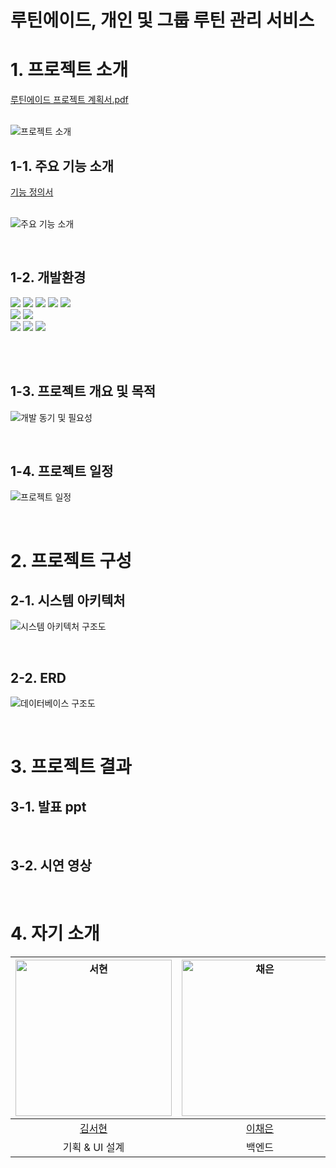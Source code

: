 # 루틴에이드, 개인 및 그룹 루틴 관리 서비스

# 1. 프로젝트 소개
[루틴에이드 프로젝트 계획서.pdf](https://github.com/RoutineAde/.github/blob/main/profile/%EB%A3%A8%ED%8B%B4%EC%97%90%EC%9D%B4%EB%93%9C%20%ED%94%84%EB%A1%9C%EC%A0%9D%ED%8A%B8%20%EA%B3%84%ED%9A%8D%EC%84%9C.pdf)
<br><br>

![프로젝트 소개](https://github.com/RoutineAde/.github/assets/109871579/891ace6b-0df7-48c2-ba94-48b2320df002)

## 1-1. 주요 기능 소개

[기능 정의서](https://docs.google.com/spreadsheets/d/1TlSROv1-MPHrnolNuq4_emAHv3lbYUyuy2SjSVsMH-U/edit?gid=0#gid=0)
<br><br>

![주요 기능 소개](https://github.com/RoutineAde/.github/assets/109871579/f6897c2f-0c49-4f31-981c-70175e669615)

<br>

## 1-2. 개발환경
<img src="https://img.shields.io/badge/java 17-007396?style=for-the-badge&logo=java&logoColor=white"> <img src="https://img.shields.io/badge/spring-6DB33F?style=for-the-badge&logo=spring&logoColor=white"> <img src="https://img.shields.io/badge/mysql-4479A1?style=for-the-badge&logo=mysql&logoColor=white"> <img src="https://img.shields.io/badge/AWS-%23FF9900.svg?style=for-the-badge&logo=amazon-aws&logoColor=white"> <img src="https://img.shields.io/badge/docker-%230db7ed.svg?style=for-the-badge&logo=docker&logoColor=white"><br>
<img src="https://img.shields.io/badge/dart-0175C2?style=for-the-badge&logo=dart&logoColor=white"/> <img src="https://img.shields.io/badge/flutter-02569B?style=for-the-badge&logo=flutter&logoColor=white"/> <br>
<img src="https://img.shields.io/badge/figma-F24E1E?style=for-the-badge&logo=figma&logoColor=white"/> <img src="https://img.shields.io/badge/github-181717?style=for-the-badge&logo=github&logoColor=white"/> <img src="https://img.shields.io/badge/notion-white?style=for-the-badge&logo=notion&logoColor=181717"/>

<br>
<br>


## 1-3. 프로젝트 개요 및 목적
![개발 동기 및 필요성](https://github.com/RoutineAde/.github/assets/109871579/f96c202c-00a1-49b4-83ab-2030302bf6a7)

<br>


## 1-4. 프로젝트 일정
![프로젝트 일정](https://github.com/RoutineAde/.github/assets/109871579/4cc591cc-b70d-4117-a0fe-bdff71f5c32d)

<br>


# 2. 프로젝트 구성
## 2-1. 시스템 아키텍처
![시스템 아키텍처 구조도](https://github.com/RoutineAde/.github/assets/109871579/5babfa1b-9f59-4c4d-a9f2-92c7fd45cf0e)

<br>

## 2-2. ERD
![데이터베이스 구조도](https://github.com/RoutineAde/.github/assets/109871579/db35b62c-46c7-4c1e-b0e1-00a7b4330abc)

<br>

# 3. 프로젝트 결과

## 3-1. 발표 ppt

<br>

## 3-2. 시연 영상

<br>

# 4. 자기 소개

| <img width="250px" alt="서현" src="https://avatars.githubusercontent.com/u/118911251?v=4"> | <img width="250px" alt="채은" src="https://avatars.githubusercontent.com/u/109871579?v=4"> | <img width="250px" alt="가은" src="https://avatars.githubusercontent.com/u/127672696?v=4">  | <img width="250px" alt="윤정" src="https://avatars.githubusercontent.com/u/129257050?v=4"> |
|:----------------------------------------------------------------------------------------:|:-----------:|:------------------------------------:|:----------------------------------------------------------------------------------------:|
|                           [김서현](https://github.com/khoikangim)                           |     [이채은](https://github.com/ChaeAg)     | [박가은](https://github.com/gaeunpark7) |                           [이윤정](https://github.com/yjlee0321)                            |
|                                        기획 & UI 설계                                        |     백엔드     |                프론트엔드                 |                                          프론트엔드                                           |


